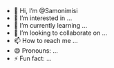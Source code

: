 - 👋 Hi, I’m @Samonimisi
- 👀 I’m interested in ...
- 🌱 I’m currently learning ...
- 💞️ I’m looking to collaborate on ...
- 📫 How to reach me ...
- 😄 Pronouns: ...
- ⚡ Fun fact: ...

<!---
Samonimisi/Samonimisi is a ✨ special ✨ repository because its `README.md` (this file) appears on your GitHub profile.
You can click the Preview link to take a look at your changes.
--->
